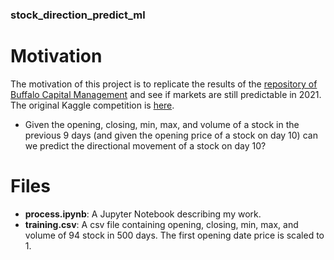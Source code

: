 ### stock_direction_predict_ml
# Motivation
The motivation of this project is to replicate the results of the [repository of Buffalo Capital Management](https://github.com/wzchen/stock_market_prediction) and see if markets are still predictable in 2021. The original Kaggle competition is [here](https://www.kaggle.com/c/boston-data-festival-hackathon).
 - Given the opening, closing, min, max, and volume of a stock in the previous 9 days (and given the opening price of a stock on day 10) can we predict the directional movement of a stock on day 10?

# Files
- **process.ipynb**: A Jupyter Notebook describing my work.
- **training.csv**: A csv file containing opening, closing, min, max, and volume of 94 stock in 500 days. The first opening date price is scaled to 1.
